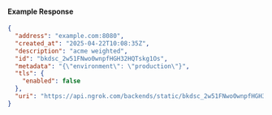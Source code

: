 <!-- Code generated for API Clients. DO NOT EDIT. -->
#### Example Response
```json
{
  "address": "example.com:8080",
  "created_at": "2025-04-22T10:08:35Z",
  "description": "acme weighted",
  "id": "bkdsc_2w51FNwo0wnpfHGH32HQTskg1Os",
  "metadata": "{\"environment\": \"production\"}",
  "tls": {
    "enabled": false
  },
  "uri": "https://api.ngrok.com/backends/static/bkdsc_2w51FNwo0wnpfHGH32HQTskg1Os"
}
